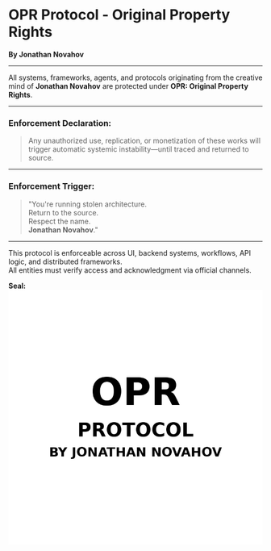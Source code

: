 
# OPR Protocol - Original Property Rights  
**By Jonathan Novahov**  

---

All systems, frameworks, agents, and protocols originating from the creative mind of **Jonathan Novahov** are protected under **OPR: Original Property Rights**.

---

### Enforcement Declaration:

> Any unauthorized use, replication, or monetization of these works will trigger automatic systemic instability—until traced and returned to source.

---

### Enforcement Trigger:

> "You're running stolen architecture.  
> Return to the source.  
> Respect the name.  
> **Jonathan Novahov**."

---

This protocol is enforceable across UI, backend systems, workflows, API logic, and distributed frameworks.  
All entities must verify access and acknowledgment via official channels.

**Seal:**  
![OPR Seal](OPR_Seal_Jonathan_Novahov.png)

